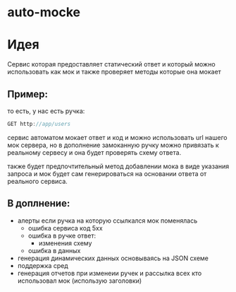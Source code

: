 # auto-mocke

# Идея 

Сервис которая предоставляет статический ответ и который можно использовать как мок и также проверяет методы которые она мокает 

## Пример: 

то есть, у нас есть ручка: 

```jsx
GET http://app/users
```

сервис автоматом мокает ответ и код и можно использовать url нашего мок сервера, 
но в дополнение замоканную ручку можно привязать к реальному сервесу и она будет проверять схему ответа. 

также будет предпочтительный метод добавлении мока в виде указания запроса и мок будет сам генерироваться на основании ответа от реального сервиса. 

## В доплнение:

- алерты если ручка на которую ссылкался мок поменялась
    - ошибка сервиса код 5xx
    - ошибка в ручке ответ:
        - изменения схему
    - ошибка в данных
- генерация динамических данных основываясь на JSON схеме
- поддержка сред
- генерация отчетов при изменеии ручек и рассылка всех кто использовал мок (использую заголовки)
